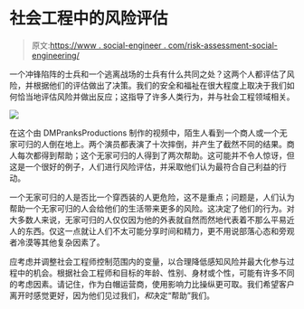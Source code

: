 # 社会工程中的风险评估

> 原文:[https://www . social-engineer . com/risk-assessment-social-engineering/](https://www.social-engineer.com/risk-assessment-social-engineering/)

一个冲锋陷阵的士兵和一个逃离战场的士兵有什么共同之处？这两个人都评估了风险，并根据他们的评估做出了决策。我们的安全和福祉在很大程度上取决于我们如何恰当地评估风险并做出反应；这指导了许多人类行为，并与社会工程领域相关。

![](../Images/82e32499f0ad091fe4845af92bbf186f.png)

在这个由 DMPranksProductions 制作的视频中，陌生人看到一个商人或一个无家可归的人倒在地上。两个演员都表演了十次摔倒，并产生了截然不同的结果。商人每次都得到帮助；这个无家可归的人得到了两次帮助。这可能并不令人惊讶，但这是一个很好的例子，人们进行风险评估，并采取他们认为最符合自己利益的行动。

一个无家可归的人是否比一个穿西装的人更危险，这不是重点；问题是，人们认为帮助一个无家可归的人会给他们的生活带来更多的风险。这决定了他们的行为。对大多数人来说，无家可归的人仅仅因为他的外表就自然而然地代表着不那么平易近人的东西。仅这一点就让人们不太可能分享时间和精力，更不用说部落心态和旁观者冷漠等其他复杂因素了。

应考虑并调整社会工程师控制范围内的变量，以合理降低感知风险并最大化参与过程中的机会。根据社会工程师和目标的年龄、性别、身材或个性，可能有许多不同的考虑因素。请记住，作为白帽运营商，使用影响力比操纵更可取。我们希望客户离开时感觉更好，因为他们见过我们，*和*决定“帮助”我们。